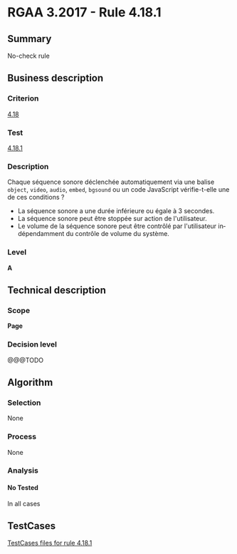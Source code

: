 # RGAA 3.2017 - Rule 4.18.1

## Summary
No-check rule


## Business description

### Criterion
[4.18](http://references.modernisation.gouv.fr/rgaa-accessibilite/criteres.html#crit-4-18)

### Test
[4.18.1](http://references.modernisation.gouv.fr/rgaa-accessibilite/criteres.html#test-4-18-1)

### Description
<div lang="fr">Chaque s&#xE9;quence sonore d&#xE9;clench&#xE9;e automatiquement via une balise <code lang="en">object</code>, <code lang="en">video</code>, <code lang="en">audio</code>, <code lang="en">embed</code>, <code lang="en">bgsound</code> ou un code JavaScript v&#xE9;rifie-t-elle une de ces conditions&nbsp;? <ul><li>La s&#xE9;quence sonore a une dur&#xE9;e inf&#xE9;rieure ou &#xE9;gale &#xE0; 3 secondes.</li> <li>La s&#xE9;quence sonore peut &#xEA;tre stopp&#xE9;e sur action de l'utilisateur.</li> <li>Le volume de la s&#xE9;quence sonore peut &#xEA;tre contr&#xF4;l&#xE9; par l'utilisateur ind&#xE9;pendamment du contr&#xF4;le de volume du syst&#xE8;me.</li> </ul></div>

### Level
**A**


## Technical description

### Scope
**Page**

### Decision level
@@@TODO


## Algorithm

### Selection
None

### Process
None

### Analysis

#### No Tested
In all cases


##  TestCases

[TestCases files for rule 4.18.1](https://github.com/Asqatasun/Asqatasun/tree/develop/rules/rules-rgaa3.2017/src/test/resources/testcases/rgaa32017/Rgaa32017Rule041801/)


